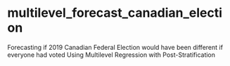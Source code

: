 # multilevel_forecast_canadian_election
Forecasting if 2019 Canadian Federal Election would have been different if everyone had voted Using Multilevel Regression with Post-Stratification
